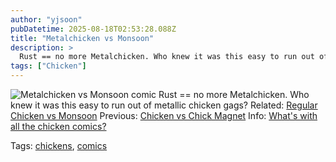 ```yaml
---
author: "yjsoon"
pubDatetime: 2025-08-18T02:53:28.088Z
title: "Metalchicken vs Monsoon"
description: >
  Rust == no more Metalchicken. Who knew it was this easy to run out of metallic chicken gags? Related: Regular Chicken vs Monsoon Previous: Chicken v...
tags: ["Chicken"]
---
```






![Metalchicken vs Monsoon comic](http://yjblog.stupidchicken.com/wp-content/uploads/2006/07/chickenvsrain2.png "Metalchicken vs Monsoon comic") Rust == no more Metalchicken. Who knew it was this easy to run out of metallic chicken gags? Related: [Regular Chicken vs Monsoon](http://yjblog.stupidchicken.com/archives/2006/04/27/chicken-vs-monsoon) Previous: [Chicken vs Chick Magnet](http://yjblog.stupidchicken.com/archives/2006/07/29/metalchicken-vs-chick-magnet) Info: [What's with all the chicken comics?](http://yjblog.stupidchicken.com/archives/2005/10/12/whats-with-all-the-chickens-part-2)

Tags: [chickens](http://www.technorati.com/tag/chickens), [comics](http://www.technorati.com/tag/comics)